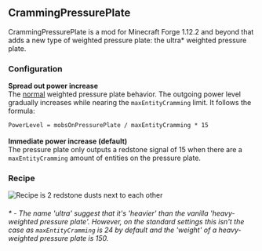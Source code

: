 ## CrammingPressurePlate

CrammingPressurePlate is a mod for Minecraft Forge 1.12.2 and beyond that adds a new type of weighted pressure plate: the ultra* weighted pressure plate.

### Configuration
**Spread out power increase**<br>
The [normal](https://minecraft.gamepedia.com/Pressure_Plate#behavior) weighted pressure plate behavior.
The outgoing power level gradually increases while nearing the `maxEntityCramming` limit. It follows the formula:

`PowerLevel = mobsOnPressurePlate / maxEntityCramming * 15`
<br><br>
**Immediate power increase (default)**<br>
The pressure plate only outputs a redstone signal of 15 when there are a `maxEntityCramming` amount of entities on the pressure plate.

### Recipe
![Recipe is 2 redstone dusts next to each other](https://i.imgur.com/EBpQCTN.png)

###### * - The name 'ultra' suggest that it's 'heavier' than the vanilla 'heavy-weighted pressure plate'. However, on the standard settings this isn't the case as `maxEntityCramming` is 24 by default and the 'weight' of a heavy-weighted pressure plate is 150.

